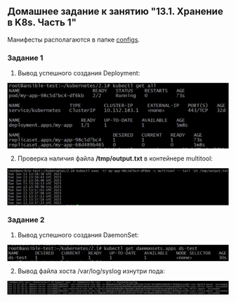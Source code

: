 ## Домашнее задание к занятию "13.1. Хранение в K8s. Часть 1"

Манифесты располагаются в папке [configs](./configs/).

### Задание 1

1. Вывод успешного создания Deployment:

<img align="top" src="img/deploy.jpg">		<!--![deploy](img/deploy.jpg)-->

2. Проверка наличия файла **/tmp/output.txt** в контейнере multitool:

<img align="top" src="img/check_multitool.jpg">		<!--![check_multitool](img/check_multitool.jpg)-->

### Задание 2

1. Вывод успешного создания DaemonSet:

<img align="top" src="img/ds.jpg">		<!--![ds](img/ds.jpg)-->

2. Вывод файла хоста /var/log/syslog изнутри пода:

<img align="top" src="img/hostpath.jpg">		<!--![hostpath](img/hostpath.jpg)-->
